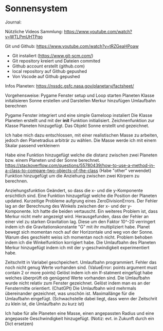 # Sonnensystem

Journal:

Nützliche Videos Sammlung:
https://www.youtube.com/watch?v=WTLPmUHTPqo

Git und Github:
https://www.youtube.com/watch?v=tRZGeaHPoaw
- Git instaliert (https://www.git-scm.com/)
- Git repository kreiert und Dateien commited
- Github account erstellt (github.com)
- local repository auf Github gepushed
- Von Vscode auf Github gepushed

Infos Planeten:
https://nssdc.gsfc.nasa.gov/planetary/factsheet/


Vorgehensweise:
Pygame Fenster setup und Loop starten
Planeten Klasse initalisieren
Sonne erstellen und Darstellen 
Merkur hinzufügen
Umlaufbahn berechnen



Pygame Fenster integriert und eine simple Gameloop instaliert
Die Klasse Planeten erstellt und mit der __init__ Funktion initialisiert.
Zeichnenfunktion zur Klasse Planeten hinzugefügt. 
Das Objekt Sonne erstellt und gezeichnet.

Ich habe mich dazu entschlossen, mit einer realistischen Masse zu arbeiten, jedoch den Planetradius arbiträr zu wählen. 
Die Masse werde ich mit einem Skalar passend verkleinern

Habe eine Funktion hinzugefügt welche die distanz zwischen zwei Planeten bzw. einem Planeten und der Sonne berechnet. 
https://stackoverflow.com/questions/55780439/how-to-use-a-method-in-a-class-to-compare-two-objects-of-the-class (Habe "other" verwendet)
Funktion hinzugefügt um die Anziehung zwischen zwei Körpern zu berechnen. 


Anziehungsfunktion Geändert, so dass die x- und die y-Komponente ersichtlich sind.
Eine Funktion hinzugefügt welche die Position der Planeten updated.
Kurzeitige Probleme aufgrung eines ZeroDivisionErrors.
Der Fehler lag an der Berechnung des Winkels zwischen der x- und der y-Komponente. 
Ich hatte die beiden vertauscht.
Ein weiteres Problem ist, dass Merkur nicht mehr angezeigt wird. 
Herausgefunden, dass der Fehler an einer viel zu starken Gravitation lag. 
Diese um den Faktor 10^-20 verringert indem ich die Gravitationskonstante "G" mit ihr multipliziert habe.
Planet bewegt sich momentan noch auf der Horizontale und weg von der Sonne.
Warum dies geschieht weiss ich momentan noch nicht. 
Problem behoben indem ich die Winkelfunktion korrigiert habe. 
Die Umlaufbahn des Planeten Merkur hinzugefügt indem ich mit der y-geschwindigkeit experimentiert habe. 

Zeitschritt in Variabel geschpeichert. 
Umlaufbahn programmiert. Fehler das noch nicht genug Werte vorhanden sind.
(ValueError: points argument must contain 2 or more points)
Gelöst indem ich ein If-statment eingefügt habe welches überprüft ob genügend Werte vorhanden sind.
Die Umlaufbahn wurde nicht relativ zum Fenster gezeichnet. Gelöst indem man es an der Fenstermitte orientiert. (ChatGPt) 
Die Umlaufbahn wird mehrmals übereinander gezeichnet, was unschön ist. 
Maximallänge für die Umlaufbahn eingefügt. (Schwachstelle dabei liegt, dass wenn der Zeitschrit zu klein ist, die Umlaufbahn zu kurz ist)

Ich habe für alle Planeten eine Masse, einen angepassten Radius und eine angepasste Geschwindigkeit hinzugefügt. (Notiz: evt. in Zukunft durch ein Dict ersetzen) 